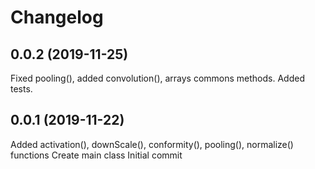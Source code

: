Changelog
=========

0.0.2 (2019-11-25)
-------------------

Fixed pooling(), added convolution(), arrays commons methods.
Added tests.


0.0.1 (2019-11-22)
-------------------

Added activation(), downScale(), conformity(), pooling(), normalize() functions
Create main class
Initial commit